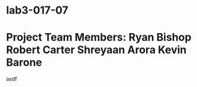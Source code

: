 # lab3-017-07
Project Team Members:
Ryan Bishop 
Robert Carter 
Shreyaan Arora 
Kevin Barone
=======
asdf

